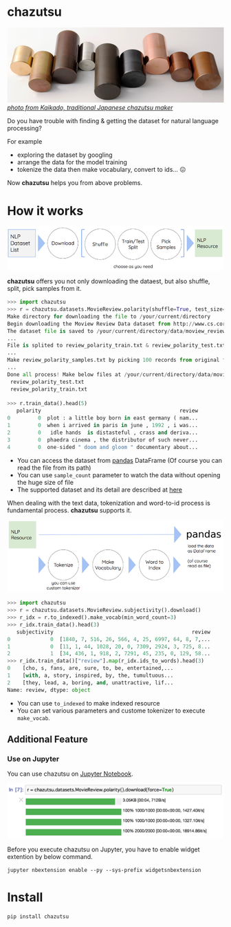 # chazutsu

![chazutsu_top.PNG](./docs/chazutsu_top.PNG)
*[photo from Kaikado, traditional Japanese chazutsu maker](http://www.kaikado.jp/english/goods/design.html)*

Do you have trouble with finding & getting the  dataset for natural language processing?  

For example

* exploring the dataset by googling
* arrange the data for the model training 
* tokenize the data then make vocabulary, convert to ids... :confounded:

Now **chazutsu** helps you from above problems.


# How it works

![chazutsu_process1.png](./docs/chazutsu_process1.png)

**chazutsu** offers you not only downloading the dataest, but also shuffle, split, pick samples from it.

```py
>>> import chazutsu
>>> r = chazutsu.datasets.MovieReview.polarity(shuffle=True, test_size=0.3, sample_count=100).download()
Make directory for downloading the file to /your/current/directory
Begin downloading the Moview Review Data dataset from http://www.cs.cornell.edu/people/pabo/movie-review-data/review_polarity.tar.gz.
The dataset file is saved to /your/current/directory/data/moview_review_data/review_polarity.tar.gz
...
File is splited to review_polarity_train.txt & review_polarity_test.txt. Each records are 1400 & 600 (test_size=30.00%).
...
Make review_polarity_samples.txt by picking 100 records from original file.
...
Done all process! Make below files at /your/current/directory/data/moview_review_data
 review_polarity_test.txt
 review_polarity_train.txt

>>> r.train_data().head(5)
   polarity                                             review
0         0  plot : a little boy born in east germany ( nam...
1         0  when i arrived in paris in june , 1992 , i was...
2         0   idle hands  is distasteful , crass and deriva...
3         0  phaedra cinema , the distributor of such never...
4         0  one-sided " doom and gloom " documentary about...
```

* You can access the dataset from [pandas](http://pandas.pydata.org/) DataFrame (Of course you can read the file from its path)
* You can use `sample_count` parameter to watch the data without opening the huge size of file
* The supported dataset and its detail are described at [here](https://github.com/chakki-works/chazutsu/tree/master/chazutsu)

When dealing with the text data, tokenization and word-to-id process is fundamental process. **chazutsu** supports it.

![chazutsu_process2.png](./docs/chazutsu_process2.png)

```py
>>> import chazutsu
>>> r = chazutsu.datasets.MovieReview.subjectivity().download()
>>> r_idx = r.to_indexed().make_vocab(min_word_count=3)
>>> r_idx.train_data().head(3)
   subjectivity                                             review
0             0  [1840, 7, 516, 26, 566, 4, 25, 6997, 64, 8, 7,...
1             0  [11, 1, 44, 1028, 20, 0, 7309, 2924, 3, 725, 8...
2             1  [34, 436, 1, 918, 2, 7291, 45, 235, 0, 129, 58...
>>> r_idx.train_data()["review"].map(r_idx.ids_to_words).head(3)
0    [cho, s, fans, are, sure, to, be, entertained,...
1    [with, a, story, inspired, by, the, tumultuous...
2    [they, lead, a, boring, and, unattractive, lif...
Name: review, dtype: object
```

* You can use `to_indexed` to make indexed resource
* You can set various parameters and custome tokenizer to execute `make_vocab`.

## Additional Feature

### Use on Jupyter

You can use chazutsu on [Jupyter Notebook](http://jupyter.org/).  

![on_jupyter.png](./docs/on_jupyter.png)

Before you execute chazutsu on Jupyter, you have to enable widget extention by below command.

```
jupyter nbextension enable --py --sys-prefix widgetsnbextension
```

# Install

```
pip install chazutsu
```
